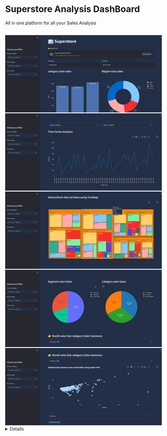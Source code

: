 # Superstore Analysis DashBoard
<p>All in one platform for all your Sales Analysis</p>
<br>
<img src="assets/1.png" ></img>
<img src="assets/2.png" ></img>
<img src="assets/3.png" ></img>
<img src="assets/4.png" ></img>
<img src="assets/5.png" ></img>

<br>
<details>pip install venv</details>


